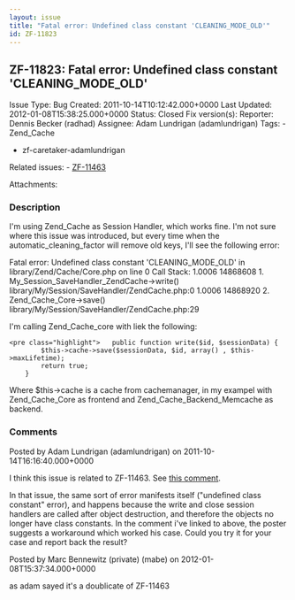 ```yaml
---
layout: issue
title: "Fatal error: Undefined class constant 'CLEANING_MODE_OLD'"
id: ZF-11823
---
```


ZF-11823: Fatal error: Undefined class constant 'CLEANING\_MODE\_OLD'
---------------------------------------------------------------------

 Issue Type: Bug Created: 2011-10-14T10:12:42.000+0000 Last Updated: 2012-01-08T15:38:25.000+0000 Status: Closed Fix version(s): 
 Reporter:  Dennis Becker (radhad)  Assignee:  Adam Lundrigan (adamlundrigan)  Tags: - Zend\_Cache
- zf-caretaker-adamlundrigan
 
 Related issues: - [ZF-11463](/issues/browse/ZF-11463)
 
 Attachments: 
### Description

I'm using Zend\_Cache as Session Handler, which works fine. I'm not sure where this issue was introduced, but every time when the automatic\_cleaning\_factor will remove old keys, I'll see the following error:

Fatal error: Undefined class constant 'CLEANING\_MODE\_OLD' in library/Zend/Cache/Core.php on line 0 Call Stack: 1.0006 14868608 1. My\_Session\_SaveHandler\_ZendCache->write() library/My/Session/SaveHandler/ZendCache.php:0 1.0006 14868920 2. Zend\_Cache\_Core->save() library/My/Session/SaveHandler/ZendCache.php:29

I'm calling Zend\_Cache\_core with liek the following:

 
    <pre class="highlight">   public function write($id, $sessionData) {
            $this->cache->save($sessionData, $id, array() , $this->maxLifetime);
            return true;
        }

Where $this->cache is a cache from cachemanager, in my exampel with Zend\_Cache\_Core as frontend and Zend\_Cache\_Backend\_Memcache as backend.

 

 

### Comments

Posted by Adam Lundrigan (adamlundrigan) on 2011-10-14T16:16:40.000+0000

I think this issue is related to ZF-11463. See [this comment](http://framework.zend.com/issues/browse/ZF-11463?focusedCommentId=47397&page=com.atlassian.jira.plugin.system.issuetabpanels:comment-tabpanel#comment-47397).

In that issue, the same sort of error manifests itself ("undefined class constant" error), and happens because the write and close session handlers are called after object destruction, and therefore the objects no longer have class constants. In the comment i've linked to above, the poster suggests a workaround which worked his case. Could you try it for your case and report back the result?

 

 

Posted by Marc Bennewitz (private) (mabe) on 2012-01-08T15:37:34.000+0000

as adam sayed it's a doublicate of ZF-11463

 

 